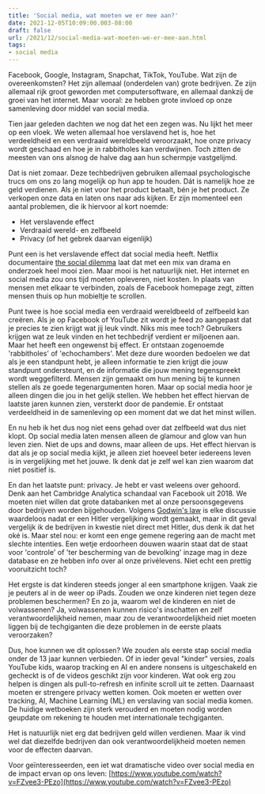 ```yaml
---
title: 'Social media, wat moeten we er mee aan?'
date: 2021-12-05T10:09:00.003-08:00
draft: false
url: /2021/12/social-media-wat-moeten-we-er-mee-aan.html
tags: 
- social media
---
```


Facebook, Google, Instagram, Snapchat, TikTok, YouTube. Wat zijn de overeenkomsten? Het zijn allemaal (onderdelen van) grote bedrijven. Ze zijn allemaal rijk groot geworden met computersoftware, en allemaal dankzij de groei van het internet. Maar vooral: ze hebben grote invloed op onze samenleving door middel van social media.

Tien jaar geleden dachten we nog dat het een zegen was. Nu lijkt het meer op een vloek. We weten allemaal hoe verslavend het is, hoe het verdeeldheid en een verdraaid wereldbeeld veroorzaakt, hoe onze privacy wordt geschaad en hoe je in rabbitholes kan verdwijnen. Toch zitten de meesten van ons alsnog de halve dag aan hun schermpje vastgelijmd.

Dat is niet zomaar. Deze techbedrijven gebruiken allemaal psychologische trucs om ons zo lang mogelijk op hun app te houden. Dát is namelijk hoe ze geld verdienen. Als je niet voor het product betaalt, bén je het product. Ze verkopen onze data en laten ons naar ads kijken. Er zijn momenteel een aantal problemen, die ik hiervoor al kort noemde:

*   Het verslavende effect
*   Verdraaid wereld- en zelfbeeld
*   Privacy (of het gebrek daarvan eigenlijk)

Punt een is het verslavende effect dat social media heeft. Netflix documentaire [the social dilemma](https://www.netflix.com/nl/title/81254224) laat dat met een mix van drama en onderzoek heel mooi zien. Maar mooi is het natuurlijk niet. Het internet en social media zou ons tijd moeten opleveren, niet kosten. In plaats van mensen met elkaar te verbinden, zoals de Facebook homepage zegt, zitten mensen thuis op hun mobieltje te scrollen.

Punt twee is hoe social media een verdraaid wereldbeeld of zelfbeeld kan creëren. Als je op Facebook of YouTube zit wordt je feed zo aangepast dat je precies te zien krijgt wat jij leuk vindt. Niks mis mee toch? Gebruikers krijgen wat ze leuk vinden en het techbedrijf verdient er miljoenen aan. Maar het heeft een ongewenst bij effect. Er ontstaan zogenoemde 'rabbitholes' of 'echochambers'. Met deze dure woorden bedoelen we dat als je een standpunt hebt, je alleen informatie te zien krijgt die jouw standpunt ondersteunt, en de informatie die jouw mening tegenspreekt wordt weggefilterd. Mensen zijn gemaakt om hun mening bij te kunnen stellen als ze goede tegenargumenten horen. Maar op social media hoor je alleen dingen die jou in het gelijk stellen. We hebben het effect hiervan de laatste jaren kunnen zien, versterkt door de pandemie. Er ontstaat verdeeldheid in de samenleving op een moment dat we dat het minst willen.

En nu heb ik het dus nog niet eens gehad over dat zelfbeeld wat dus niet klopt. Op social media laten mensen alleen de glamour and glow van hun leven zien. Niet de ups and downs, maar alleen de ups. Het effect hiervan is dat als je op social media kijkt, je alleen ziet hoeveel beter iedereens leven is in vergelijking met het jouwe. Ik denk dat je zelf wel kan zien waarom dat niet positief is.

En dan het laatste punt: privacy. Je hebt er vast weleens over gehoord. Denk aan het Cambridge Analytica schandaal van Facebook uit 2018. We moeten niet willen dat grote databanken met al onze persoonsgegevens door bedrijven worden bijgehouden. Volgens [Godwin's law](https://en.wikipedia.org/wiki/Godwin%27s_law) is elke discussie waardeloos nadat er een Hitler vergelijking wordt gemaakt, maar in dit geval vergelijk ik de bedrijven in kwestie niet direct met Hitler, dus denk ik dat het oké is. Maar stel nou: er komt een enge gemene regering aan de macht met slechte intenties. Een wetje erdoorheen douwen waarin staat dat de staat voor 'controle' of 'ter bescherming van de bevolking' inzage mag in deze database en ze hebben info over al onze privélevens. Niet echt een prettig vooruitzicht toch?

Het ergste is dat kinderen steeds jonger al een smartphone krijgen. Vaak zie je peuters al in de weer op iPads. Zouden we onze kinderen niet tegen deze problemen beschermen? En zo ja, waarom wel de kinderen en niet de volwassenen? Ja, volwassenen kunnen risico's inschatten en zelf verantwoordelijkheid nemen, maar zou de verantwoordelijkheid niet moeten liggen bij de techgiganten die deze problemen in de eerste plaats veroorzaken?

Dus, hoe kunnen we dit oplossen? We zouden als eerste stap social media onder de 13 jaar kunnen verbieden. Of in ieder geval "kinder" versies, zoals YouTube kids, waarop tracking en AI en andere nonsens is uitgeschakeld en gecheckt is of de videos geschikt zijn voor kinderen. Wat ook erg zou helpen is dingen als pull-to-refresh en infinite scroll uit te zetten. Daarnaast moeten er strengere privacy wetten komen. Ook moeten er wetten over tracking, AI, Machine Learning (ML) en verslaving van social media komen. De huidige wetboeken zijn sterk verouderd en moeten nodig worden geupdate om rekening te houden met internationale techgiganten.

Het is natuurlijk niet erg dat bedrijven geld willen verdienen. Maar ik vind wel dat diezelfde bedrijven dan ook verantwoordelijkheid moeten nemen voor de effecten daarvan.

Voor geïnteresseerden, een iet wat dramatische video over social media en de impact ervan op ons leven: [https://www.youtube.com/watch?v=FZvee3-PEzo](https://www.youtube.com/watch?v=FZvee3-PEzo)
